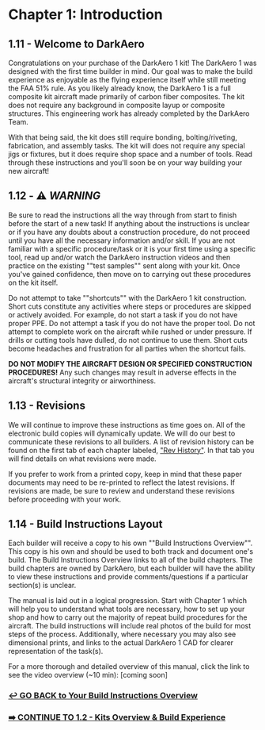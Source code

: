 # Chapter 1: Introduction

## 1.11 - Welcome to DarkAero

Congratulations on your purchase of the DarkAero 1 kit! The DarkAero 1 was designed with the first time builder in mind. Our goal was to make the build experience as enjoyable as the flying experience itself while still meeting the FAA 51% rule. As you likely already know, the DarkAero 1 is a full composite kit aircraft made primarily of carbon fiber composites. The kit does not require any background in composite layup or composite structures. This engineering work has already completed by the DarkAero Team. 

With that being said, the kit does still require bonding, bolting/riveting, fabrication, and assembly tasks. The kit will does not require any special jigs or fixtures, but it does require shop space and a number of tools. Read through these instructions and you'll soon be on your way building your new aircraft!

## 1.12 - ⚠️ *WARNING* 
														
Be sure to read the instructions all the way through from start to finish before the start of a new task! If anything about the instructions is unclear or if you have any doubts about a construction procedure, do not proceed until you have all the necessary information and/or skill. If you are not familiar with a specific procedure/task or it is your first time using a specific tool, read up and/or watch the DarkAero instruction videos and then practice on the existing ""test samples"" sent along with your kit. Once you've gained confidence, then move on to carrying out these procedures on the kit itself. 

Do not attempt to take ""shortcuts"" with the DarkAero 1 kit construction. Short cuts constitute any activities where steps or procedures are skipped or actively avoided. For example, do not start a task if you do not have proper PPE. Do not attempt a task if you do not have the proper tool. Do not attempt to complete work on the aircraft while rushed or under pressure. If drills or cutting tools have dulled, do not continue to use them. Short cuts become headaches and frustration for all parties when the shortcut fails. 

**DO NOT MODIFY THE AIRCRAFT DESIGN OR SPECIFIED CONSTRUCTION PROCEDURES!** Any such changes may result in adverse effects in the aircraft's structural integrity or airworthiness.												

## 1.13 - Revisions

We will continue to improve these instructions as time goes on. All of the electronic build copies will dynamically update. We will do our best to communicate these revisions to all builders. A list of revision history can be found on the first tab of each chapter labeled, ["Rev History"](https://rb.gy/9ndc7o). In that tab you will find details on what revisions were made.

If you prefer to work from a printed copy, keep in mind that these paper documents may need to be re-printed to reflect the latest revisions. If revisions are made, be sure to review and understand these revisions before proceeding with your work.											
														
## 1.14 - Build Instructions Layout

Each builder will receive a copy to his own ""Build Instructions Overview"". This copy is his own and should be used to both track and document one's build. The Build Instructions Overview links to all of the build chapters. The build chapters are owned by DarkAero, but each builder will have the ability to view these instructions and provide comments/questions if a particular section(s) is unclear. 

The manual is laid out in a logical progression. Start with Chapter 1 which will help you to understand what tools are necessary, how to set up your shop and how to carry out the majority of repeat build procedures for the aircraft. The build instructions will include real photos of the build for most steps of the process. Additionally, where necessary you may also see dimensional prints, and links to the actual DarkAero 1 CAD for clearer representation of the task(s). 

For a more thorough and detailed overview of this manual, click the link to see the video overview (~10 min): [coming soon]														

### [↩ GO BACK to Your Build Instructions Overview](https://rb.gy/9ndc7o)														

### [➡️ CONTINUE TO 1.2 - Kits Overview & Build Experience](https://rb.gy/a4gnyb)
